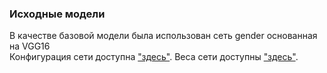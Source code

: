 ### Исходные модели

В качестве базовой модели была использован сеть gender основанная на VGG16   
Конфигурация сети доступна ["здесь"][prototxt].
Веса сети доступны ["здесь"][weights].

<!-- LINKS -->

[prototxt]: https://data.vision.ee.ethz.ch/cvl/rrothe/imdb-wiki/static/gender.prototxt
[weights]: https://data.vision.ee.ethz.ch/cvl/rrothe/imdb-wiki/static/gender.caffemodel